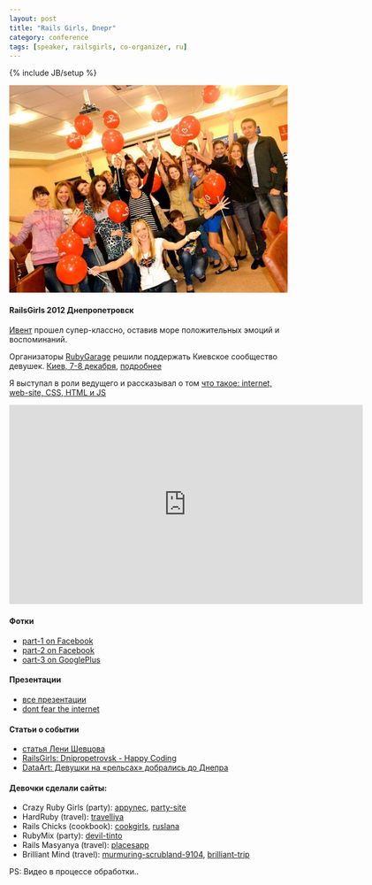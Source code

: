 ```yaml
---
layout: post
title: "Rails Girls, Dnepr"
category: conference
tags: [speaker, railsgirls, co-organizer, ru]
---
```

{% include JB/setup %}


![RailsGirls 2012 Днепропетровск](/images/life/railsgirls.jpg "RailsGirls 2012 Днепропетровск")

#### RailsGirls 2012 Днепропетровск

[Ивент](http://railsgirls.com/dnipropetrovsk) прошел супер-классно, оставив море положительных эмоций и воспоминаний.


Организаторы [RubyGarage](http://rubygarage.org) решили поддержать Киевское сообщество девушек. [Киев, 7-8 декабря](http://railsgirls.com/kiev),   [подробнее](http://dou.ua/calendar/2407/)

Я выступал в роли ведущего и рассказывал о том [что такое: internet, web-site, CSS, HTML и JS]( http://dont-fear-internet.pp.ua/)

<!-- -**-END-**- -->


<iframe width="640" height="360" src="http://www.youtube.com/watch?v=QybQdwCnYM4&feature=share&list=PLxKvNsRITEtn4xK4u6XYzTaD81JTcXlMt" frameborder="0" allowfullscreen></iframe>

#### Фотки 
* [part-1 on Facebook](http://www.facebook.com/media/set/?set=a.195389347262361.48964.163129323821697&type=3)
* [part-2 on Facebook](http://www.facebook.com/media/set/?set=a.195392280595401.48965.163129323821697&type=3)
* [oart-3 on GooglePlus](https://plus.google.com/photos/108854724146968003782/albums/5796468822708486961)

#### Презентации 
* [все презентации]( https://speakerdeck.com/u/rg_ukraine)
* [dont fear the internet]( http://dont-fear-internet.pp.ua/)

#### Статьи о событии
* [статья Лени Шевцова](http://leonid.shevtsov.me/ru/railsgirls-2012-post-mortem)
* [RailsGirls: Dnipropetrovsk - Happy Сoding](http://blog.railsgirls.com/post/33651656873/railsgirls-dnipropetrovsk-happy-coding)
* [DataArt: Девушки на «рельсах» добрались до Днепра](http://www.dataart.ru/blog/2012/10/devushki-na-relsah-dobralis-do-dnepra/)


#### Девочки сделали сайты:

* Crazy Ruby Girls (party): [appynec](http://appynec.herokuapp.com), [party-site](http://party-site.herokuapp.com)
* HardRuby (travel): [travelliya](http://travelliya.herokuapp.com)
* Rails Chicks (cookbook): [cookgirls](http://cookgirls.herokuapp.com), [ruslana](http://ruslana.herokuapp.com)
* RubyMix (party): [devil-tinto](http://devil-tinto.herokuapp.com)
* Rails Masyanya (travel): [placesapp](http://placesapp.herokuapp.com)
* Brilliant Mind (travel): [murmuring-scrubland-9104](http://murmuring-scrubland-9104.herokuapp.com), [brilliant-trip](http://brilliant-trip.herokuapp.com)



PS: Видео в процессе обработки..
